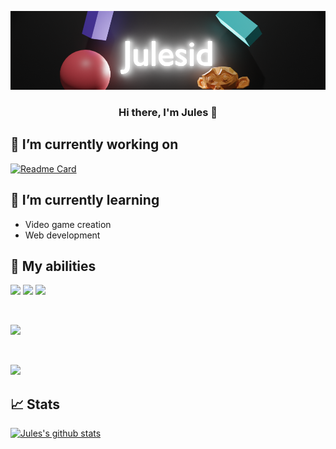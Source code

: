 <p align="center">
  <a href="http://jules.cheminat.free.fr/" target="_blank" rel="noreferrer"><img src="./Julesid_Banner.png" alt="my banner"></a>
</p>

<h3 align="center">
Hi there, I'm Jules 👋
</h3>


## 🔭 I’m currently working on

[![Readme Card](https://github.com/Julesid/my_own_website)](https://github.com/Julesid/my_own_website)

## 🌱 I’m currently learning

- Video game creation 
- Web development

## 🔧 My abilities

![](https://img.shields.io/badge/Code-HTML5-informational?style=flat&logo=HTML5&color=E34F26)
![](https://img.shields.io/badge/Code-Python-informational?style=flat&logo=Python&color=003B57)
![](https://img.shields.io/badge/Code-Javascript-informational?style=flat&logo=Javascript&color=efd81d)

</br>

![](https://img.shields.io/badge/Style-CSS3-informational?style=flat&logo=CSS3&color=1572B6)

</br>

![](https://img.shields.io/badge/Tools-GitHub-informational?style=flat&logo=GitHub&color=181717)

## 📈 Stats 

[![Jules's github stats](https://github-readme-stats.vercel.app/api?username=Julesid)](https://github.com/Julesid)



